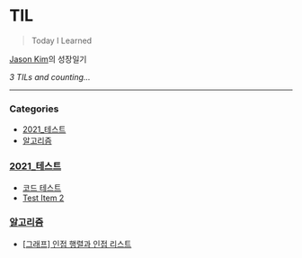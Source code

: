 # TIL
> Today I Learned

[Jason Kim][1]의 성장일기


_3 TILs and counting..._

---

### Categories

- [2021_테스트](#2021_테스트)
- [알고리즘](#알고리즘)

### [2021_테스트](#2021_테스트)
- [코드 테스트](2021_테스트/p1.코드_테스트.md)
- [Test Item 2](2021_테스트/p2.Test_Item_2.md)

### [알고리즘](#알고리즘)
- [[그래프] 인접 행렬과 인접 리스트](알고리즘/그래프-인접_행렬_&_그래프.md)

[1]: https://github.com/turquoiseluv

